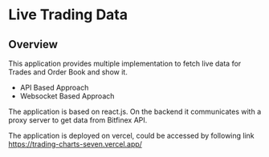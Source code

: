 # Live Trading Data

## Overview

This application provides multiple implementation to fetch live data for Trades and Order Book and show it.
- API Based Approach
- Websocket Based Approach

The application is based on react.js. On the backend it communicates with a proxy server to get data from Bitfinex API.

The application is deployed on vercel, could be accessed by following link
https://trading-charts-seven.vercel.app/

